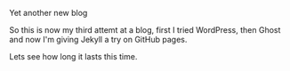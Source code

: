 Yet another new blog

So this is now my third attemt at a blog, first I tried WordPress, then Ghost and now I'm giving Jekyll a try on GitHub pages.

Lets see how long it lasts this time.